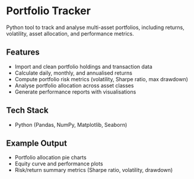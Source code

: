 # Portfolio Tracker

Python tool to track and analyse multi-asset portfolios, including returns, volatility, asset allocation, and performance metrics.

## Features
- Import and clean portfolio holdings and transaction data
- Calculate daily, monthly, and annualised returns
- Compute portfolio risk metrics (volatility, Sharpe ratio, max drawdown)
- Analyse portfolio allocation across asset classes
- Generate performance reports with visualisations

## Tech Stack
- Python (Pandas, NumPy, Matplotlib, Seaborn)

## Example Output
- Portfolio allocation pie charts
- Equity curve and performance plots
- Risk/return summary metrics (Sharpe ratio, volatility, drawdown)
